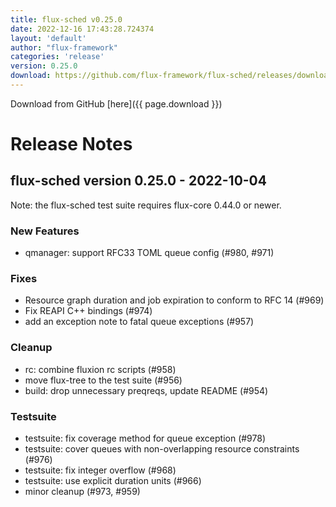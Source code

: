```yaml
---
title: flux-sched v0.25.0
date: 2022-12-16 17:43:28.724374
layout: 'default'
author: "flux-framework"
categories: 'release'
version: 0.25.0
download: https://github.com/flux-framework/flux-sched/releases/download/v0.25.0/flux-sched-0.25.0.tar.gz
---
```


Download from GitHub [here]({{ page.download }})

# Release Notes

flux-sched version 0.25.0 - 2022-10-04
--------------------------------------

Note: the flux-sched test suite requires flux-core 0.44.0 or newer.

### New Features

 * qmanager: support RFC33 TOML queue config (#980, #971)

### Fixes
 * Resource graph duration and job expiration to conform to RFC 14 (#969)
 * Fix REAPI C++ bindings  (#974)
 * add an exception note to fatal queue exceptions (#957)

### Cleanup

 * rc: combine fluxion rc scripts (#958)
 * move flux-tree to the test suite (#956)
 * build: drop unnecessary preqreqs, update README (#954)

### Testsuite

 * testsuite: fix coverage method for queue exception (#978)
 * testsuite: cover queues with non-overlapping resource constraints (#976)
 * testsuite: fix integer overflow (#968)
 * testsuite: use explicit duration units (#966)
 * minor cleanup (#973, #959)
